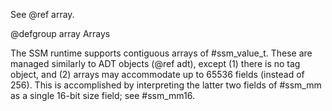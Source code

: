 See @ref array.

@defgroup array Arrays

The SSM runtime supports contiguous arrays of #ssm_value_t. These are managed
similarly to ADT objects (@ref adt), except (1) there is no tag object, and (2)
arrays may accommodate up to 65536 fields (instead of 256). This is
accomplished by interpreting the latter two fields of #ssm_mm as a single
16-bit size field; see #ssm_mm16.
